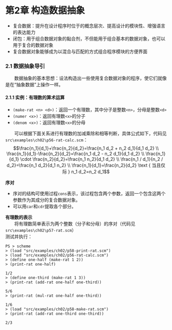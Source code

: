 # 第2章 构造数据抽象
- 复合数据：提升在设计程序时位于的概念层次、提高设计的模块性、增强语言的表达能力
- 闭包：用于组合数据对象的黏合剂，不但能用于组合基本的数据对象，也可以用于复合的数据对象
- 复合数据对象能够成为以混合与匹配的方式组合程序模块的方便界面

### 2.1 数据抽象导引
&emsp;&emsp;数据抽象的基本思想：设法构造出一些使用复合数据对象的程序，使它们就像是在“抽象数据”上操作一样。

#### 2.1.1 实例：有理数的算术运算
- `(make-rat <n> <d>)`：返回一个有理数，其中分子是整数`<n>`，分母是整数`<d>`
- `(numer <x>)`：返回有理数`<x>`的分子
- `(denom <x>)`：返回有理数`<x>`的分母

&emsp;&emsp;可以根据下面关系进行有理数的加减乘除和相等判断，具体公式如下，代码见`src\examples\ch02\p56-rat-calc.scm`：  
$$\frac{n_1}{d_1}+\frac{n_2}{d_2}=\frac{n_1 d_2 + n_2 d_1}{d_1 d_2} \\
\frac{n_1}{d_1}-\frac{n_2}{d_2}=\frac{n_1 d_2 - n_2 d_1}{d_1 d_2} \\
\frac{n_1}{d_1} \cdot \frac{n_2}{d_2}=\frac{n_1 n_2}{d_1 d_2} \\
\frac{n_1 / d_1}{n_2 / d_2}=\frac{n_1 d_2}{d_1 n_2} \\
\frac{n_1}{d_1}=\frac{n_2}{d_2}  \text { 当且仅际 } n_1 d_2=n_2 d_1$$

**序对**  
- 序对的结构可使用过程`cons`表示，该过程包含两个参数，返回一个包含这两个参数作为其成分的复合数据对象。
- 可以用`car`和`cdr`提取各个部分。

**有理数的表示**  
&emsp;&emsp;将有理数简单表示为两个整数（分子和分母）的序对（代码见`src\examples\ch02\p57-rat.scm`）  
测试并执行：
```shell
PS > scheme
> (load "src/examples/ch02/p58-print-rat.scm")
> (load "src/examples/ch02/p56-rat-calc.scm")
> (define one-half (make-rat 1 2))
> (print-rat one-half)

1/2
> (define one-third (make-rat 1 3))
> (print-rat (add-rat one-half one-third))

5/6
> (print-rat (mul-rat one-half one-third))

1/6
> (load "src/examples/ch02/p58-make-rat.scm")
> (print-rat (add-rat one-third one-third))

2/3
```